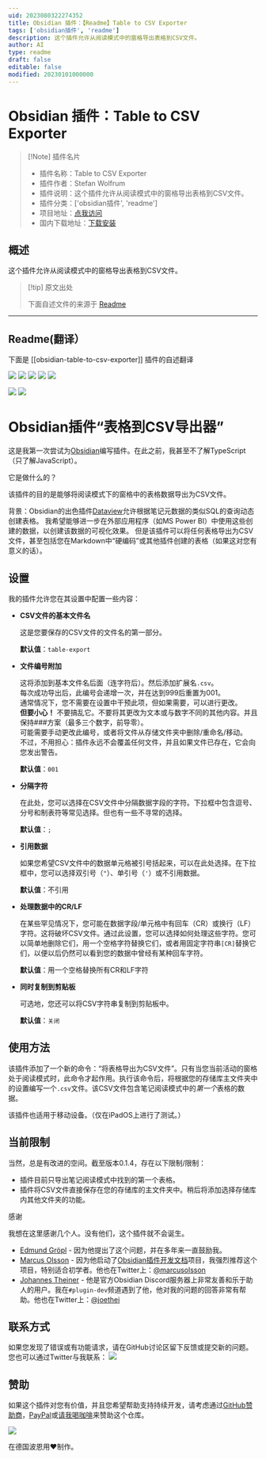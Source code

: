```yaml
---
uid: 2023080322274352
title: Obsidian 插件：【Readme】Table to CSV Exporter
tags: ['obsidian插件', 'readme']
description: 这个插件允许从阅读模式中的窗格导出表格到CSV文件。
author: AI
type: readme
draft: false
editable: false
modified: 20230101000000
---
```


# Obsidian 插件：Table to CSV Exporter

> [!Note] 插件名片
> - 插件名称：Table to CSV Exporter
> - 插件作者：Stefan Wolfrum
> - 插件说明：这个插件允许从阅读模式中的窗格导出表格到CSV文件。
> - 插件分类：['obsidian插件', 'readme']
> - 项目地址：[点我访问](https://github.com/metawops/obsidian-table-to-csv-export)
> - 国内下载地址：[下载安装](https://pkmer.cn/products/plugin/pluginMarket/?obsidian-table-to-csv-exporter)

## 概述

这个插件允许从阅读模式中的窗格导出表格到CSV文件。



> [!tip] 原文出处
> 
>下面自述文件的来源于 [Readme](https://ghproxy.net/https://raw.githubusercontent.com/metawops/obsidian-table-to-csv-export/master/README.md)
> 

---

## Readme(翻译）

下面是 [[obsidian-table-to-csv-exporter]] 插件的自述翻译


![](https://badgen.net/github/release/metawops/obsidian-table-to-csv-export?icon=github) ![](https://badgen.net/github/assets-dl/metawops/obsidian-table-to-csv-export?icon=github) ![](https://badgen.net/github/stars/metawops/obsidian-table-to-csv-export?icon=github&color=cyan) ![](https://badgen.net/github/watchers/metawops/obsidian-table-to-csv-export?icon=github&color=cyan) ![](https://badgen.net/github/license/metawops/obsidian-table-to-csv-export?icon=github&color=grey)

![](https://badgen.net/github/closed-issues/metawops/obsidian-table-to-csv-export?icon=github) ![](https://badgen.net/github/open-issues/metawops/obsidian-table-to-csv-export?icon=github)
# Obsidian插件“表格到CSV导出器”

这是我第一次尝试为[Obsidian](https://obsidian.md)编写插件。在此之前，我甚至不了解TypeScript（只了解JavaScript）。

它是做什么的？

该插件的目的是能够将阅读模式下的窗格中的表格数据导出为CSV文件。

背景：Obsidian的出色插件[Dataview](https://github.com/blacksmithgu/obsidian-dataview)允许根据笔记元数据的类似SQL的查询动态创建表格。
我希望能够进一步在外部应用程序（如MS Power BI）中使用这些创建的数据，以创建该数据的可视化效果。
但是该插件可以将任何表格导出为CSV文件，甚至包括您在Markdown中“硬编码”或其他插件创建的表格（如果这对您有意义的话）。

## 设置

我的插件允许您在其设置中配置一些内容：

* **CSV文件的基本文件名**

   这是您要保存的CSV文件的文件名的第一部分。

   **默认值**：`table-export`

* **文件编号附加**

   这将添加到基本文件名后面（连字符后）。然后添加扩展名`.csv`。  
   每次成功导出后，此编号会递增一次，并在达到999后重置为001。  
   通常情况下，您不需要在设置中干预此项，但如果需要，可以进行更改。  
   **但要小心！** 不要搞乱它。不要将其更改为文本或与数字不同的其他内容。并且保持###方案（最多三个数字，前导零）。  
   可能需要手动更改此编号，或者将文件从存储文件夹中删除/重命名/移动。  
   不过，不用担心：插件永远不会覆盖任何文件，并且如果文件已存在，它会向您发出警告。

   **默认值**：`001`

* **分隔字符**

   在此处，您可以选择在CSV文件中分隔数据字段的字符。下拉框中包含逗号、分号和制表符等常见选择。但也有一些不寻常的选择。

   **默认值**：`;`

* **引用数据**

   如果您希望CSV文件中的数据单元格被引号括起来，可以在此处选择。在下拉框中，您可以选择双引号（`"`）、单引号（`'`）或不引用数据。

   **默认值**：不引用

* **处理数据中的CR/LF**

   在某些罕见情况下，您可能在数据字段/单元格中有回车（CR）或换行（LF）字符。这将破坏CSV文件。通过此设置，您可以选择如何处理这些字符。您可以简单地删除它们，用一个空格字符替换它们，或者用固定字符串`[CR]`替换它们，以便以后仍然可以看到您的数据中曾经有某种回车字符。

   **默认值**：用一个空格替换所有CR和LF字符

* **同时复制到剪贴板**

   可选地，您还可以将CSV字符串复制到剪贴板中。
   
   **默认值**：`关闭`

## 使用方法

该插件添加了一个新的命令：“将表格导出为CSV文件”。只有当您当前活动的窗格处于阅读模式时，此命令才起作用。执行该命令后，将根据您的存储库主文件夹中的设置编写一个`.csv`文件。该CSV文件包含笔记阅读模式中的*第一个*表格的数据。

该插件也适用于移动设备。（仅在iPadOS上进行了测试。）

## 当前限制

当然，总是有改进的空间。截至版本0.1.4，存在以下限制/限制：

* 插件目前只导出笔记阅读模式中找到的第一个表格。
* 插件将CSV文件直接保存在您的存储库的主文件夹中。稍后将添加选择存储库内其他文件夹的功能。

感谢

我想在这里感谢几个人。没有他们，这个插件就不会诞生。

* [Edmund Gröpl](https://twitter.com/groepl) - 因为他提出了这个问题，并在多年来一直鼓励我。
* [Marcus Olsson](https://github.com/marcusolsson) - 因为他启动了[Obsidian插件开发文档](https://marcus.se.net/obsidian-plugin-docs/)项目，我强烈推荐这个项目，特别适合初学者。他也在Twitter上：[@marcusolsson](https://twitter.com/marcusolsson)
* [Johannes Theiner](https://github.com/joethei) - 他是官方Obsidian Discord服务器上非常友善和乐于助人的用户。我在`#plugin-dev`频道遇到了他，他对我的问题的回答非常有帮助。他也在Twitter上：[@joethei](https://twitter.com/joethei)

## 联系方式

如果您发现了错误或有功能请求，请在GitHub讨论区留下反馈或提交新的问题。
您也可以通过Twitter与我联系：
[![](https://badgen.net/twitter/follow/metawops?icon=twitter)](https://twitter.com/metawops)

## 赞助

如果这个插件对您有价值，并且您希望帮助支持持续开发，请考虑通过[GitHub赞助商](https://github.com/sponsors/metawops)，[PayPal](https://paypal.me/stefanwolfrum)或[请我喝咖啡](https://www.buymeacoffee.com/metawops)来赞助这个仓库。

[![](https://img.buymeacoffee.com/button-api/?text=请我喝咖啡&emoji=&slug=metawops&button_colour=FFDD00&font_colour=000000&font_family=Cookie&outline_colour=000000&coffee_colour=ffffff)](https://www.buymeacoffee.com/metawops)

在德国波恩用❤️制作。



